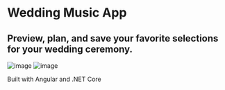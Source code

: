 # Wedding Music App
## Preview, plan, and save your favorite selections for your wedding ceremony.

![image](https://user-images.githubusercontent.com/43661059/63304628-4a1a2600-c2a9-11e9-9774-1cc307fa5cc6.png)
![image](https://user-images.githubusercontent.com/43661059/63304685-8c436780-c2a9-11e9-8543-493a5d129ac4.png)

Built with Angular and .NET Core
